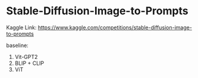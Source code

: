# Stable-Diffusion-Image-to-Prompts

Kaggle Link: https://www.kaggle.com/competitions/stable-diffusion-image-to-prompts

baseline:


1. Vit-GPT2
2. BLIP + CLIP
3. ViT